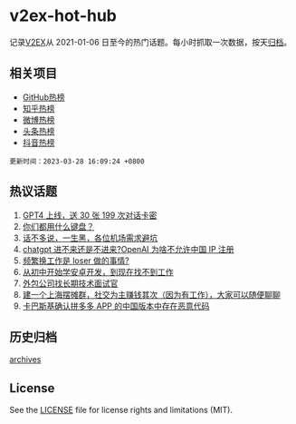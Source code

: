 # v2ex-hot-hub

 记录[V2EX](https://www.v2ex.com/)从 2021-01-06 日至今的热门话题。每小时抓取一次数据，按天[归档](archives)。
 
 ## 相关项目

- [GitHub热榜](https://github.com/snaildev/github-hot-hub)
- [知乎热榜](https://github.com/snaildev/zhihu-hot-hub)
- [微博热榜](https://github.com/snaildev/weibo-hot-hub)
- [头条热榜](https://github.com/snaildev/toutiao-hot-hub)
- [抖音热榜](https://github.com/snaildev/douyin-hot-hub)


 `更新时间：2023-03-28 16:09:24 +0800`

## 热议话题

1. [GPT4 上线，送 30 张 199 次对话卡密](https://www.v2ex.com/t/927773)
1. [你们都用什么键盘？](https://www.v2ex.com/t/927640)
1. [话不多说，一生黑，各位机场需求避坑](https://www.v2ex.com/t/927618)
1. [chatgpt 进不来还是不进来?OpenAI 为啥不允许中国 IP 注册](https://www.v2ex.com/t/927619)
1. [频繁换工作是 loser 做的事情?](https://www.v2ex.com/t/927646)
1. [从初中开始学安卓开发，到现在找不到工作](https://www.v2ex.com/t/927608)
1. [外包公司找长期技术面试官](https://www.v2ex.com/t/927709)
1. [建一个上海摆摊群，社交为主赚钱其次（因为有工作），大家可以随便聊聊](https://www.v2ex.com/t/927761)
1. [卡巴斯基确认拼多多 APP 的中国版本中存在恶意代码](https://www.v2ex.com/t/927716)

## 历史归档

[archives](archives)

## License

See the [LICENSE](LICENSE) file for license rights and limitations (MIT).

